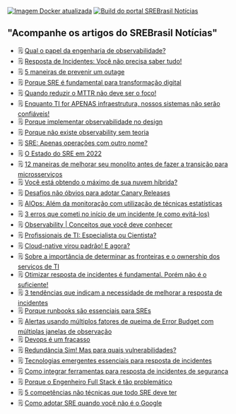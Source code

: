 [![Imagem Docker atualizada](https://github.com/srebrasil/srebrasil.github.io/actions/workflows/docker-build.yml/badge.svg)](https://github.com/srebrasil/srebrasil.github.io/actions/workflows/docker-build.yml)
[![Build do portal SREBrasil Notícias](https://github.com/srebrasil/srebrasil.github.io/actions/workflows/pages/pages-build-deployment/badge.svg)](https://github.com/srebrasil/srebrasil.github.io/actions/workflows/pages/pages-build-deployment)

## "Acompanhe os artigos do SREBrasil Notícias"
<!--START_SECTION:feed-->
- :spiral_notepad: [Qual o papel da engenharia de observabilidade?](http:&#x2F;&#x2F;destaque.srebrasil.com&#x2F;what-observability-teams-do&#x2F;)
- :spiral_notepad: [Resposta de Incidentes: Você não precisa saber tudo!](http:&#x2F;&#x2F;destaque.srebrasil.com&#x2F;sre-from-theory-to-practice-whats-difficult-about-on-call-discussion&#x2F;)
- :spiral_notepad: [5 maneiras de prevenir um outage](http:&#x2F;&#x2F;destaque.srebrasil.com&#x2F;5-ways-to-prevent-an-outage&#x2F;)
- :spiral_notepad: [Porque SRE é fundamental para transformação digital](http:&#x2F;&#x2F;destaque.srebrasil.com&#x2F;new-report-details-impact-site-reliability-engineering-itops&#x2F;)
- :spiral_notepad: [Quando reduzir o MTTR não deve ser o foco!](http:&#x2F;&#x2F;destaque.srebrasil.com&#x2F;mttr-lower-isnt-always-better&#x2F;)
- :spiral_notepad: [Enquanto TI for APENAS infraestrutura, nossos sistemas não serão confiáveis!](http:&#x2F;&#x2F;destaque.srebrasil.com&#x2F;enquanto-ti-apenas-infraestrutura-nossos-sistemas&#x2F;)
- :spiral_notepad: [Porque implementar observabilidade no design](http:&#x2F;&#x2F;destaque.srebrasil.com&#x2F;why-observability-is-shifting-left&#x2F;)
- :spiral_notepad: [Porque não existe observability sem teoria](http:&#x2F;&#x2F;destaque.srebrasil.com&#x2F;no-observability-without-theory&#x2F;)
- :spiral_notepad: [SRE: Apenas operações com outro nome?](http:&#x2F;&#x2F;destaque.srebrasil.com&#x2F;is-sre-just-ops-with-a-new-name&#x2F;)
- :spiral_notepad: [O Estado do SRE em 2022](http:&#x2F;&#x2F;destaque.srebrasil.com&#x2F;state-of-sre-2022&#x2F;)
- :spiral_notepad: [12 maneiras de melhorar seu monolito antes de fazer a transição para microsserviços](http:&#x2F;&#x2F;destaque.srebrasil.com&#x2F;monolith-microservices&#x2F;)
- :spiral_notepad: [Você está obtendo o máximo de sua nuvem híbrida?](http:&#x2F;&#x2F;destaque.srebrasil.com&#x2F;forrester-hybrid-cloud&#x2F;)
- :spiral_notepad: [Desafios não óbvios para adotar Canary Releases](http:&#x2F;&#x2F;destaque.srebrasil.com&#x2F;when-to-kill-the-canary&#x2F;)
- :spiral_notepad: [AIOps: Além da monitoração com utilização de técnicas estatísticas](http:&#x2F;&#x2F;destaque.srebrasil.com&#x2F;machine-learning-vs-aiops-battle-for-better-answers-and-automation&#x2F;)
- :spiral_notepad: [3 erros que cometi no início de um incidente (e como evitá-los)](http:&#x2F;&#x2F;destaque.srebrasil.com&#x2F;3-mistakes-ive-made-at-the-beginning-of-an-incident-and-how-not-to-make-them&#x2F;)
- :spiral_notepad: [Observability | Conceitos que você deve conhecer](http:&#x2F;&#x2F;destaque.srebrasil.com&#x2F;observability-concepts-you-should-know&#x2F;)
- :spiral_notepad: [Profissionais de TI: Especialista ou Cientista?](http:&#x2F;&#x2F;destaque.srebrasil.com&#x2F;learn-systems-by-changing&#x2F;)
- :spiral_notepad: [Cloud-native virou padrão! E agora?](http:&#x2F;&#x2F;destaque.srebrasil.com&#x2F;Cloud-native-modernization-is-on-the-rise&#x2F;)
- :spiral_notepad: [Sobre a importância de determinar as fronteiras e o ownership dos serviços de TI](http:&#x2F;&#x2F;destaque.srebrasil.com&#x2F;standardize-service-ownership-at-scale&#x2F;)
- :spiral_notepad: [Otimizar resposta de incidentes é fundamental. Porém não é o suficiente!](http:&#x2F;&#x2F;destaque.srebrasil.com&#x2F;otimizar-resposta-de-incidentes&#x2F;)
- :spiral_notepad: [3 tendências que indicam a necessidade de melhorar a resposta de incidentes](http:&#x2F;&#x2F;destaque.srebrasil.com&#x2F;3-shifts-driving-need-improved-incident-response&#x2F;)
- :spiral_notepad: [Porque runbooks são essenciais para SREs](http:&#x2F;&#x2F;destaque.srebrasil.com&#x2F;keep-calm-and-use-the-runbook&#x2F;)
- :spiral_notepad: [Alertas usando múltiplos fatores de queima de Error Budget com múltiplas janelas de observação](http:&#x2F;&#x2F;destaque.srebrasil.com&#x2F;multiwindow-multi-burn-rate-alerts&#x2F;)
- :spiral_notepad: [Devops é um fracasso](http:&#x2F;&#x2F;destaque.srebrasil.com&#x2F;devops-is-a-failure&#x2F;)
- :spiral_notepad: [Redundância Sim! Mas para quais vulnerabilidades?](http:&#x2F;&#x2F;destaque.srebrasil.com&#x2F;redundancy&#x2F;)
- :spiral_notepad: [Tecnologias emergentes essenciais para resposta de incidentes](http:&#x2F;&#x2F;destaque.srebrasil.com&#x2F;new-technology-thats-essential-for-modern-incident-response&#x2F;)
- :spiral_notepad: [Como integrar ferramentas para resposta de incidentes de segurança](http:&#x2F;&#x2F;destaque.srebrasil.com&#x2F;incident-response-how-to-integrate-tools-for-modern-ir&#x2F;)
- :spiral_notepad: [Porque o Engenheiro Full Stack é tão problemático](http:&#x2F;&#x2F;destaque.srebrasil.com&#x2F;why-the-full-stack-engineer-is-problematic&#x2F;)
- :spiral_notepad: [5 competências não técnicas que todo SRE deve ter](http:&#x2F;&#x2F;destaque.srebrasil.com&#x2F;sre-skills&#x2F;)
- :spiral_notepad: [Como adotar SRE quando você não é o Google](http:&#x2F;&#x2F;destaque.srebrasil.com&#x2F;how-to-adopt-an-sre-practice-when-youre-not-google&#x2F;)
<!--END_SECTION:feed-->
